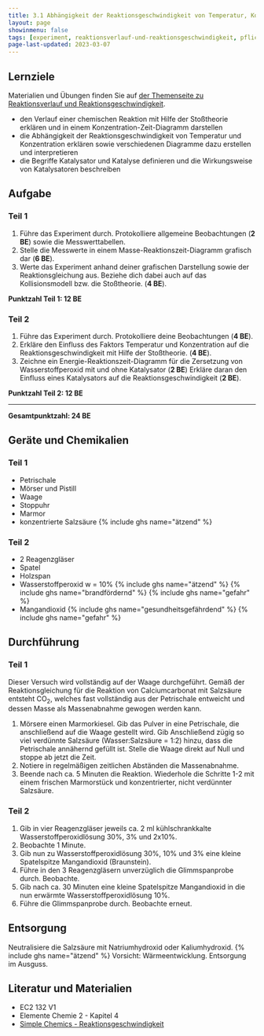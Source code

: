 ```yaml
---
title: 3.1 Abhängigkeit der Reaktionsgeschwindigkeit von Temperatur, Konzentration und Katalysator
layout: page
showinmenu: false
tags: [experiment, reaktionsverlauf-und-reaktionsgeschwindigkeit, pflichtexperiment]
page-last-updated: 2023-03-07
---
```


## Lernziele

Materialien und Übungen finden Sie auf [der Themenseite zu Reaktionsverlauf und Reaktionsgeschwindigkeit](/themen/reaktionsgeschwindigkeit).

- den Verlauf einer chemischen Reaktion mit Hilfe der Stoßtheorie erklären und in einem Konzentration-Zeit-Diagramm darstellen
- die Abhängigkeit der Reaktionsgeschwindigkeit von Temperatur und Konzentration erklären sowie verschiedenen Diagramme dazu erstellen und interpretieren
- die Begriffe Katalysator und Katalyse definieren und die Wirkungsweise von Katalysatoren beschreiben

## Aufgabe

### Teil 1

1. Führe das Experiment durch. Protokolliere allgemeine Beobachtungen (**2 BE**) sowie die Messwerttabellen.
2. Stelle die Messwerte in einem Masse-Reaktionszeit-Diagramm grafisch dar (**6 BE**). 
3. Werte das Experiment anhand deiner grafischen Darstellung sowie der Reaktionsgleichung aus. Beziehe dich dabei auch auf das Kollisionsmodell bzw. die Stoßtheorie. (**4 BE**).

**Punktzahl Teil 1: 12 BE**

### Teil 2

1. Führe das Experiment durch. Protokolliere deine Beobachtungen (**4 BE**).
2. Erkläre den Einfluss des Faktors Temperatur und Konzentration auf die Reaktionsgeschwindigkeit mit Hilfe der Stoßtheorie. (**4 BE**).
3. Zeichne ein Energie-Reaktionszeit-Diagramm für die Zersetzung von Wasserstoffperoxid mit und ohne Katalysator (**2 BE**) Erkläre daran den Einfluss eines Katalysators auf die Reaktionsgeschwindigkeit (**2 BE**).

**Punktzahl Teil 2: 12 BE**

---

**Gesamtpunktzahl: 24 BE**

## Geräte und Chemikalien

### Teil 1

- Petrischale
- Mörser und Pistill
- Waage
- Stoppuhr
- Marmor
- konzentrierte Salzsäure {% include ghs name="ätzend" %}

### Teil 2

- 2 Reagenzgläser
- Spatel
- Holzspan
- Wasserstoffperoxid w = 10% {% include ghs name="ätzend" %} {% include ghs name="brandfördernd" %} {% include ghs name="gefahr" %}
- Mangandioxid {% include ghs name="gesundheitsgefährdend" %} {% include ghs name="gefahr" %}

## Durchführung

### Teil 1

Dieser Versuch wird vollständig auf der Waage durchgeführt. Gemäß der Reaktionsgleichung für die Reaktion von Calciumcarbonat mit Salzsäure entsteht CO<sub>2</sub>, welches fast vollständig aus der Petrischale entweicht und dessen Masse als Massenabnahme gewogen werden kann.

1. Mörsere einen Marmorkiesel. Gib das Pulver in eine Petrischale, die anschließend auf die Waage gestellt wird. Gib Anschließend zügig so viel verdünnte Salzsäure (Wasser:Salzsäure = 1:2) hinzu, dass die Petrischale annähernd gefüllt ist. Stelle die Waage direkt auf Null und stoppe ab jetzt die Zeit.
2. Notiere in regelmäßigen zeitlichen Abständen die Massenabnahme.
3. Beende nach ca. 5 Minuten die Reaktion. Wiederhole die Schritte 1-2 mit einem frischen Marmorstück und konzentrierter, nicht verdünnter Salzsäure.

### Teil 2

1. Gib in vier Reagenzgläser jeweils ca. 2 ml kühlschrankkalte Wasserstoffperoxidlösung 30%, 3% und 2x10%.
2. Beobachte 1 Minute.
3. Gib nun zu Wasserstoffperoxidlösung 30%, 10% und 3% eine kleine Spatelspitze Mangandioxid (Braunstein).
4. Führe in den 3 Reagenzgläsern unverzüglich die Glimmspanprobe durch. Beobachte.
5. Gib nach ca. 30 Minuten eine kleine Spatelspitze Mangandioxid in die nun erwärmte Wasserstoffperoxidlösung 10%.
6. Führe die Glimmspanprobe durch. Beobachte erneut.

## Entsorgung

Neutralisiere die Salzsäure mit Natriumhydroxid oder Kaliumhydroxid. {% include ghs name="ätzend" %} Vorsicht: Wärmeentwicklung. Entsorgung im Ausguss.

## Literatur und Materialien

- EC2 132 V1
- Elemente Chemie 2 - Kapitel 4
- [Simple Chemics - Reaktionsgeschwindigkeit](https://www.youtube.com/watch?v=HrEtl5mVRmM)
